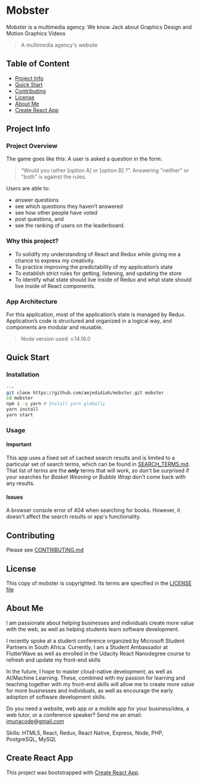 # Mobster

<!-- TODO: Add Codacy Bade -->

Mobster is a multimedia agency. We know Jack about Graphics Design and Motion Graphics Videos

> A multimedia agency's website

## Table of Content

- [Project Info](#project-info)
- [Quick Start](#quick-start)
- [Contributing](#contributing)
- [License](#license)
- [About Me](#about-me)
- [Create React App](#create-react-app)

## Project Info

### Project Overview

The game goes like this: A user is asked a question in the form:

> “Would you rather [option A] or [option B] ?”. Answering "neither" or "both" is against the rules.

Users are able to:

- answer questions
- see which questions they haven’t answered
- see how other people have voted
- post questions, and
- see the ranking of users on the leaderboard.

### Why this project?

- To solidify my understanding of React and Redux while giving me a chance to express my creativity.
- To practice improving the predictability of my application’s state
- To establish strict rules for getting, listening, and updating the store
- To identify what state should live inside of Redux and what state should live inside of React components.

### App Architecture

For this application, most of the application’s state is managed by Redux.
Application’s code is structured and organized in a logical way, and components are modular and reusable.

> Node version used: v.14.16.0

## Quick Start

### Installation

```bash
---
git clone https://github.com/amjedidiah/mobster.git mobster
cd mobster
npm i -g yarn # Install yarn globally
yarn install
yarn start
```

### Usage

<!-- TODO: Update demo video link -->
<!-- Watch this short [demo video]() of how to use the app. -->

#### Important

This app uses a fixed set of cached search results and is limited to a particular set of search terms, which can be found in [SEARCH_TERMS.md](docs/SEARCH_TERMS.md).
That list of terms are the **_only_** terms that will work, so don't be surprised if your searches for _Basket Weaving_ or _Bubble Wrap_ don't come back with any results.

#### Issues

A browser console error of 404 when searching for books.
However, it doesn't affect the search results or app's functionality.

## Contributing

Please see [CONTRIBUTING.md](docs/CONTRIBUTING.md)

## License

This copy of mobster is copyrighted. Its terms are specified in the [LICENSE file](LICENSE)

## About Me

I am passionate about helping businesses and individuals create more value with the web, as well as helping students learn software development.

I recently spoke at a student conference organized by Microsoft Student Partners in South Africa. Currently, I am a Student Ambassador at FlutterWave as well as enrolled in the Udacity React Nanodegree course to refresh and update my front-end skills

In the future, I hope to master cloud-native development, as well as AI/Machine Learning. These, combined with my passion for learning and teaching together with my front-end skills will allow me to create more value for more businesses and individuals, as well as encourage the early adoption of software development skills.

Do you need a website, web app or a mobile app for your business/idea, a web tutor, or a conference speaker?
Send me an email: imunacode@gmail.com

Skills: HTML5, React, Redux, React Native, Express, Node, PHP, PostgreSQL, MySQL

## Create React App

This project was bootstrapped with [Create React App](https://github.com/facebookincubator/create-react-app).
